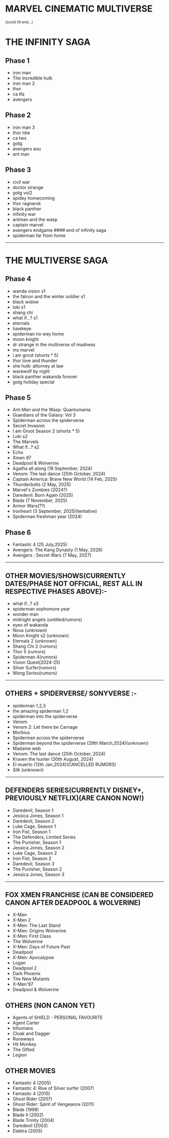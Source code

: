 # MARVEL CINEMATIC MULTIVERSE

<small>(scroll till end...)</small>

# THE INFINITY SAGA

## Phase 1

- iron man
- The incredible hulk
- iron man 2
- thor
- ca tfa
- avengers

## Phase 2

- iron man 3
- thor tdw
- ca tws
- gotg
- avengers aou
- ant man

## Phase 3

- civil war
- doctor strange
- gotg vol2
- spidey homecoming
- thor ragnarok
- black panther
- infinity war
- antman and the wasp
- captain marvel
- avengers endgame #### end of infinity saga
- spiderman far from home

<hr/>

# THE MULTIVERSE SAGA

## Phase 4

- wanda vision s1
- the falcon and the winter soldier s1
- black widow
- loki s1
- shang chi
- what if...? s1
- eternals
- hawkeye
- spiderman no way home
- moon knight
- dr strange in the multiverse of madness
- ms marvel
- i am groot (shorts \* 5)
- thor love and thunder
- she hulk: attorney at law
- warewolf by night
- black panther wakanda forever
- gotg holiday special

## Phase 5

- Ant-Man and the Wasp: Quantumania
- Guardians of the Galaxy: Vol 3
- Spiderman across the spiderverse
- Secret Invasion
- I am Groot Season 2 (shorts \* 5)
- Loki s2
- The Marvels
- What if...? s2
- Echo
- Xmen 97
- Deadpool & Wolverine
- Agatha all along (18 September, 2024)
- Venom: The last dance (25th October, 2024)
- Captain America: Brave New World (14 Feb, 2025)
- Thunderbolts (2 May, 2025)
- Marvel's Zombies (2024?)
- Daredevil: Born Again (2025)
- Blade (7 November, 2025)
- Armor Wars(??)
- Ironheart (3 September, 2025)(tentative)
- Spiderman freshman year (2024)

## Phase 6

- Fantastic 4 (25 July,2025)
- Avengers: The Kang Dynasty (1 May, 2026)
- Avengers : Secret Wars (7 May, 2027)

<hr>

## OTHER MOVIES/SHOWS(CURRENTLY DATES/PHASE NOT OFFICIAL, REST ALL IN RESPECTIVE PHASES ABOVE):-

- what if...? s3
- spiderman sophomore year
- wonder man
- midnight angels (untitled/rumors)
- eyes of wakanda
- Nova (unknown)
- Moon Knight s2 (unknown)
- Eternals 2 (unknown)
- Shang Chi 2 (rumors)
- Thor 5 (rumors)
- Spiderman 4(rumors)
- Vision Quest(2024-25)
- Silver Surfer(rumors)
- Wong Series(rumors)

<hr>

## OTHERS + SPIDERVERSE/ SONYVERSE :-

- spiderman 1,2,3
- the amazing spiderman 1,2
- spiderman into the spiderverse
- Venom
- Venom 2: Let there be Carnage
- Morbius
- Spiderman across the spiderverse
- Spiderman beyond the spiderverse (29th March,2024)(unknown)
- Madame web
- Venom: The last dance (25th October, 2024)
- Kraven the hunter (30th August, 2024)
- El muerto (12th Jan,2024)(CANCELLED RUMORS)
- Silk (unknown)

<hr>

## DEFENDERS SERIES(CURRENTLY DISNEY+, PREVIOUSLY NETFLIX)(ARE CANON NOW!)

- Daredevil, Season 1
- Jessica Jones, Season 1
- Daredevil, Season 2
- Luke Cage, Season 1
- Iron Fist, Season 1
- The Defenders, Limited Series
- The Punisher, Season 1
- Jessica Jones, Season 2
- Luke Cage, Season 2
- Iron Fist, Season 2
- Daredevil, Season 3
- The Punisher, Season 2
- Jessica Jones, Season 3

<hr>

## FOX XMEN FRANCHISE (CAN BE CONSIDERED CANON AFTER DEADPOOL & WOLVERINE)

- X-Men
- X-Men 2
- X-Men: The Last Stand
- X-Men: Origins Wolverine
- X-Men: First Class
- The Wolverine
- X-Men: Days of Future Past
- Deadpool
- X-Men: Apocalypse
- Logan
- Deadpool 2
- Dark Phoenix
- The New Mutants
- X-Men'97
- Deadpool & Wolverine

## OTHERS (NON CANON YET)

- Agents of SHIELD - PERSONAL FAVOURITE
- Agent Carter
- Inhumans
- Cloak and Dagger
- Runaways
- Hit Monkey
- The Gifted
- Legion

## OTHER MOVIES

- Fantastic 4 (2005)
- Fantastic 4: Rise of Silver surfer (2007)
- Fantastic 4 (2015)
- Ghost Rider (2007)
- Ghost Rider: Spirit of Vengeance (2011)
- Blade (1998)
- Blade II (2002)
- Blade Trinity (2004)
- Daredevil (2003)
- Elektra (2005)
